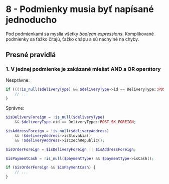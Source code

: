 # 8 - Podmienky musia byť napísané jednoducho

Pod podmienkami sa myslia všetky *boolean expressions*. Komplikované podmienky sa ťažko čítajú, ťažko chápu a sú náchylné na chyby.

## Presné pravidlá

### 1. V jednej podmienke je zakázané miešať AND a OR operátory

Nesprávne:
```php
if (((!is_null($deliveryType) && $deliveryType->id == DeliveryType::POST_SK_FOREIGN) || (!is_null($deliveryAddress) && !($deliveryAddress->isSlovakia() || $deliveryAddress->isCzechRepublic()))) && (!is_null($paymentType) && $paymentType->isCash())) {
    // ...
}
```

Správne:
```php
$isDeliveryForeign = !is_null($deliveryType) 
    && $deliveryType->id == DeliveryType::POST_SK_FOREIGN;

$isAddressForeign = !is_null($deliveryAddress) 
    && !$deliveryAddress->isSlovakia() 
    && !$deliveryAddress->isCzechRepublic();

$isOrderForeign = $isDeliveryForeign || $isAddressForeign;

$isPaymentCash = !is_null($paymentType) && $paymentType->isCash();

if ($isOrderForeign && $isPaymentCash) {
    // ...
}
```